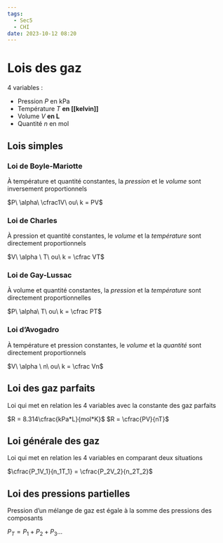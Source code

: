 ```yaml
---
tags:
  - Sec5
  - CHI
date: 2023-10-12 08:20
---
```


# Lois des gaz

4 variables :

- Pression $P$ en kPa
- Température $T$ **en [[kelvin]]**
- Volume $V$ **en L**
- Quantité $n$ en mol

## Lois simples

### Loi de Boyle-Mariotte

À température et quantité constantes, la *pression* et le *volume* sont inversement proportionnels

$P\ \alpha\ \cfrac1V\ ou\ k = PV$

### Loi de Charles

À pression et quantité constantes, le *volume* et la *température* sont directement proportionnels

$V\ \alpha \ T\ ou\ k = \cfrac VT$

### Loi de Gay-Lussac

À volume et quantité constantes, la *pression* et la *température* sont directement proportionnelles

$P\ \alpha\ T\ ou\ k = \cfrac PT$

### Loi d’Avogadro

À température et pression constantes, le *volume* et la *quantité* sont directement proportionnels

$V\ \alpha \ n\ ou\ k = \cfrac Vn$

## Loi des gaz parfaits

Loi qui met en relation les 4 variables avec la constante des gaz parfaits

$R = 8.314\cfrac{kPa*L}{mol*K}$
$R = \cfrac{PV}{nT}$

## Loi générale des gaz

Loi qui met en relation les 4 variables en comparant deux situations

$\cfrac{P_1V_1}{n_1T_1} = \cfrac{P_2V_2}{n_2T_2}$

## Loi des pressions partielles

Pression d’un mélange de gaz est égale à la somme des pressions des composants

$P_T = P_1 + P_2 + P_3 …$